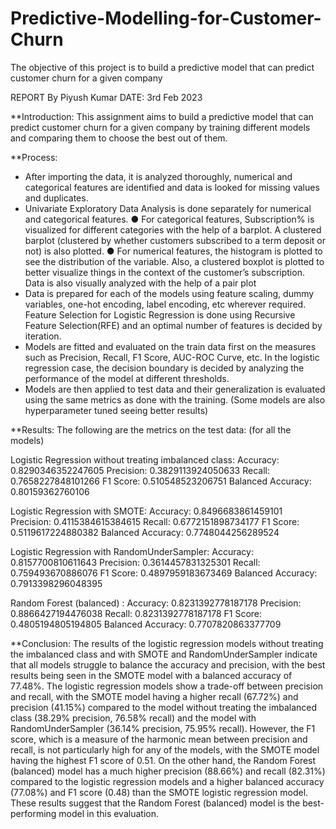 # Predictive-Modelling-for-Customer-Churn
The objective of this project is to build a predictive model that can predict customer churn for a given company

REPORT
By Piyush Kumar
DATE: 3rd Feb 2023

**Introduction:
This assignment aims to build a predictive model that can predict customer churn for a given company
by training different models and comparing them to choose the best out of them.

**Process:
- After importing the data, it is analyzed thoroughly, numerical and categorical features are
identified and data is looked for missing values and duplicates.
- Univariate Exploratory Data Analysis is done separately for numerical and categorical features.
● For categorical features, Subscription% is visualized for different categories with the help
of a barplot. A clustered barplot (clustered by whether customers subscribed to a term
deposit or not) is also plotted.
● For numerical features, the histogram is plotted to see the distribution of the variable.
Also, a clustered boxplot is plotted to better visualize things in the context of the
customer’s subscription.
Data is also visually analyzed with the help of a pair plot
- Data is prepared for each of the models using feature scaling, dummy variables, one-hot
encoding, label encoding, etc wherever required.
Feature Selection for Logistic Regression is done using Recursive Feature Selection(RFE) and an
optimal number of features is decided by iteration.
- Models are fitted and evaluated on the train data first on the measures such as Precision, Recall,
F1 Score, AUC-ROC Curve, etc.
In the logistic regression case, the decision boundary is decided by analyzing the performance of
the model at different thresholds.
- Models are then applied to test data and their generalization is evaluated using the same metrics
as done with the training. (Some models are also hyperparameter tuned seeing better results)

**Results:
The following are the metrics on the test data: (for all the models)

Logistic Regression without treating imbalanced class:
Accuracy: 0.8290346352247605
Precision: 0.3829113924050633
Recall: 0.7658227848101266
F1 Score: 0.510548523206751
Balanced Accuracy: 0.80159362760106

Logistic Regression with SMOTE:
Accuracy: 0.8496683861459101
Precision: 0.4115384615384615
Recall: 0.6772151898734177
F1 Score: 0.5119617224880382
Balanced Accuracy: 0.7748044256289524

Logistic Regression with RandomUnderSampler:
Accuracy: 0.8157700810611643
Precision: 0.3614457831325301
Recall: 0.759493670886076
F1 Score: 0.4897959183673469
Balanced Accuracy: 0.7913398296048395

Random Forest (balanced) :
Accuracy: 0.8231392778187178
Precision: 0.8866427194476038
Recall: 0.8231392778187178
F1 Score: 0.4805194805194805
Balanced Accuracy: 0.7707820863377709

**Conclusion:
The results of the logistic regression models without treating the imbalanced class and with SMOTE and
RandomUnderSampler indicate that all models struggle to balance the accuracy and precision, with the
best results being seen in the SMOTE model with a balanced accuracy of 77.48%.
The logistic regression models show a trade-off between precision and recall, with the SMOTE model
having a higher recall (67.72%) and precision (41.15%) compared to the model without treating the
imbalanced class (38.29% precision, 76.58% recall) and the model with RandomUnderSampler (36.14%
precision, 75.95% recall).
However, the F1 score, which is a measure of the harmonic mean between precision and recall, is not
particularly high for any of the models, with the SMOTE model having the highest F1 score of 0.51.
On the other hand, the Random Forest (balanced) model has a much higher precision (88.66%) and
recall (82.31%) compared to the logistic regression models and a higher balanced accuracy (77.08%) and
F1 score (0.48) than the SMOTE logistic regression model.
These results suggest that the Random Forest (balanced) model is the best-performing model in this
evaluation.
